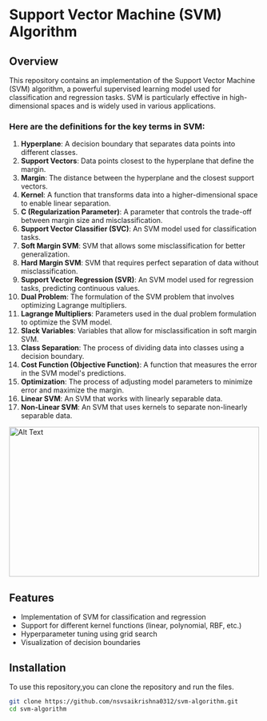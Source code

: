 # Support Vector Machine (SVM) Algorithm 

## Overview

This repository contains an implementation of the Support Vector Machine (SVM) algorithm, a powerful supervised learning model used for classification and regression tasks. SVM is particularly effective in high-dimensional spaces and is widely used in various applications.

### Here are the definitions for the key terms in SVM:

1. **Hyperplane**: A decision boundary that separates data points into different classes.
2. **Support Vectors**: Data points closest to the hyperplane that define the margin.
3. **Margin**: The distance between the hyperplane and the closest support vectors.
4. **Kernel**: A function that transforms data into a higher-dimensional space to enable linear separation.
5. **C (Regularization Parameter)**: A parameter that controls the trade-off between margin size and misclassification.
6. **Support Vector Classifier (SVC)**: An SVM model used for classification tasks.
7. **Soft Margin SVM**: SVM that allows some misclassification for better generalization.
8. **Hard Margin SVM**: SVM that requires perfect separation of data without misclassification.
9. **Support Vector Regression (SVR)**: An SVM model used for regression tasks, predicting continuous values.
10. **Dual Problem**: The formulation of the SVM problem that involves optimizing Lagrange multipliers.
11. **Lagrange Multipliers**: Parameters used in the dual problem formulation to optimize the SVM model.
12. **Slack Variables**: Variables that allow for misclassification in soft margin SVM.
13. **Class Separation**: The process of dividing data into classes using a decision boundary.
14. **Cost Function (Objective Function)**: A function that measures the error in the SVM model's predictions.
15. **Optimization**: The process of adjusting model parameters to minimize error and maximize the margin.
16. **Linear SVM**: An SVM that works with linearly separable data.
17. **Non-Linear SVM**: An SVM that uses kernels to separate non-linearly separable data.

<img src="https://www.theclickreader.com/wp-content/uploads/2020/07/SVC-1536x864.png" alt="Alt Text" width="500" height="300" />

## Features
- Implementation of SVM for classification and regression
- Support for different kernel functions (linear, polynomial, RBF, etc.)
- Hyperparameter tuning using grid search
- Visualization of decision boundaries

## Installation

To use this repository,you can clone the repository and run the files.

```bash
git clone https://github.com/nsvsaikrishna0312/svm-algorithm.git
cd svm-algorithm
